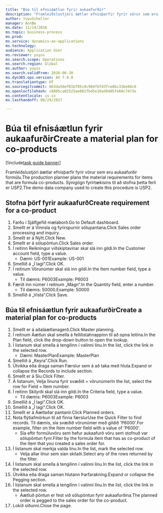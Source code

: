 ```yaml
--- 
title: "Búa til efnisáætlun fyrir aukaafurðir"
description: "Framleiðslustjóri áætlar efnisþarfir fyrir vörur sem eru aukaafurðir formúlu."
author: YuyuScheller
manager: AnnBe
ms.date: 11/14/2016
ms.topic: business-process
ms.prod: 
ms.service: dynamics-ax-applications
ms.technology: 
audience: Application User
ms.reviewer: yuyus
ms.search.scope: Operations
ms.search.region: Global
ms.author: yuyus
ms.search.validFrom: 2016-06-30
ms.dyn365.ops.version: AX 7.0.0
ms.translationtype: HT
ms.sourcegitcommit: 663da58ef01b705c0c984fbfd3fce8bc31be04c6
ms.openlocfilehash: c8805ca02525ae001fbd5e10ad9405fe60c7473e
ms.contentlocale: is-is
ms.lasthandoff: 08/29/2017

---
```

# <a name="create-a-material-plan-for-co-products"></a><span data-ttu-id="393e2-103">Búa til efnisáætlun fyrir aukaafurðir</span><span class="sxs-lookup"><span data-stu-id="393e2-103">Create a material plan for co-products</span></span>

[!include[task guide banner](../../includes/task-guide-banner.md)]

<span data-ttu-id="393e2-104">Framleiðslustjóri áætlar efnisþarfir fyrir vörur sem eru aukaafurðir formúlu.</span><span class="sxs-lookup"><span data-stu-id="393e2-104">The production planner plans the material requirements for items that are formula co-products.</span></span> <span data-ttu-id="393e2-105">Sýnigögn fyrirtækisins til að stofna þetta ferli er USP2.</span><span class="sxs-lookup"><span data-stu-id="393e2-105">The demo data company used to create this procedure is USP2.</span></span>


## <a name="create-requirement-for-a-co-product"></a><span data-ttu-id="393e2-106">Stofna þörf fyrir aukaafurð</span><span class="sxs-lookup"><span data-stu-id="393e2-106">Create requirement for a co-product</span></span>
1. <span data-ttu-id="393e2-107">Farðu í Sjálfgefið mælaborð.</span><span class="sxs-lookup"><span data-stu-id="393e2-107">Go to Default dashboard.</span></span>
2. <span data-ttu-id="393e2-108">Smellt er á Vinnsla og fyrirspurnir sölupantana.</span><span class="sxs-lookup"><span data-stu-id="393e2-108">Click Sales order processing and inquiry.</span></span>
3. <span data-ttu-id="393e2-109">Smellt er á Nýtt.</span><span class="sxs-lookup"><span data-stu-id="393e2-109">Click New.</span></span>
4. <span data-ttu-id="393e2-110">Smellt er á sölupöntun.</span><span class="sxs-lookup"><span data-stu-id="393e2-110">Click Sales order.</span></span>
5. <span data-ttu-id="393e2-111">Í reitinn Reikningur viðskiptavinar skal slá inn gildi.</span><span class="sxs-lookup"><span data-stu-id="393e2-111">In the Customer account field, type a value.</span></span>
    * <span data-ttu-id="393e2-112">Dæmi: US-001</span><span class="sxs-lookup"><span data-stu-id="393e2-112">Example: US-001</span></span>  
6. <span data-ttu-id="393e2-113">Smellið á „Í lagi“.</span><span class="sxs-lookup"><span data-stu-id="393e2-113">Click OK.</span></span>
7. <span data-ttu-id="393e2-114">Í reitnum Vörunúmer skal slá inn gildi.</span><span class="sxs-lookup"><span data-stu-id="393e2-114">In the Item number field, type a value.</span></span>
    * <span data-ttu-id="393e2-115">Til dæmis: P6003</span><span class="sxs-lookup"><span data-stu-id="393e2-115">Example: P6003</span></span>  
8. <span data-ttu-id="393e2-116">Færið inn númer í reitnum „Magn“.</span><span class="sxs-lookup"><span data-stu-id="393e2-116">In the Quantity field, enter a number.</span></span>
    * <span data-ttu-id="393e2-117">Til dæmis: 50000.</span><span class="sxs-lookup"><span data-stu-id="393e2-117">Example: 50000</span></span>  
9. <span data-ttu-id="393e2-118">Smellið á „Vista“.</span><span class="sxs-lookup"><span data-stu-id="393e2-118">Click Save.</span></span>

## <a name="create-a-material-plan-for-co-products"></a><span data-ttu-id="393e2-119">Búa til efnisáætlun fyrir aukaafurðir</span><span class="sxs-lookup"><span data-stu-id="393e2-119">Create a material plan for co-products</span></span>
1. <span data-ttu-id="393e2-120">Smellt er á aðaláætlanagerð.</span><span class="sxs-lookup"><span data-stu-id="393e2-120">Click Master planning.</span></span>
2. <span data-ttu-id="393e2-121">Í reitnum Áætlun skal smella á fellilistahnappinn til að opna leitina.</span><span class="sxs-lookup"><span data-stu-id="393e2-121">In the Plan field, click the drop-down button to open the lookup.</span></span>
3. <span data-ttu-id="393e2-122">Í listanum skal smella á tengilinn í valinni línu.</span><span class="sxs-lookup"><span data-stu-id="393e2-122">In the list, click the link in the selected row.</span></span>
    * <span data-ttu-id="393e2-123">Dæmi: MasterPlan</span><span class="sxs-lookup"><span data-stu-id="393e2-123">Example: MasterPlan</span></span>  
4. <span data-ttu-id="393e2-124">Smellið á „Keyra“.</span><span class="sxs-lookup"><span data-stu-id="393e2-124">Click Run.</span></span>
5. <span data-ttu-id="393e2-125">Útvíkka eða draga saman Færslur sem á að taka með hluta.</span><span class="sxs-lookup"><span data-stu-id="393e2-125">Expand or collapse the Records to include section.</span></span>
6. <span data-ttu-id="393e2-126">Smellt er á Síu.</span><span class="sxs-lookup"><span data-stu-id="393e2-126">Click Filter.</span></span>
7. <span data-ttu-id="393e2-127">Á listanum, Velja línuna fyrir svæðið = vörunúmer</span><span class="sxs-lookup"><span data-stu-id="393e2-127">In the list, select the row for Field = Item number.</span></span>
8. <span data-ttu-id="393e2-128">Í reitinn Skilyrði skal slá inn gildi.</span><span class="sxs-lookup"><span data-stu-id="393e2-128">In the Criteria field, type a value.</span></span>
    * <span data-ttu-id="393e2-129">Til dæmis: P6003</span><span class="sxs-lookup"><span data-stu-id="393e2-129">Example: P6003</span></span>  
9. <span data-ttu-id="393e2-130">Smellið á „Í lagi“.</span><span class="sxs-lookup"><span data-stu-id="393e2-130">Click OK.</span></span>
10. <span data-ttu-id="393e2-131">Smellið á „Í lagi“.</span><span class="sxs-lookup"><span data-stu-id="393e2-131">Click OK.</span></span>
11. <span data-ttu-id="393e2-132">Smellt er á Áætlaðar pantanir.</span><span class="sxs-lookup"><span data-stu-id="393e2-132">Click Planned orders.</span></span>
12. <span data-ttu-id="393e2-133">Nota flýtiafmörkun til að finna færslur</span><span class="sxs-lookup"><span data-stu-id="393e2-133">Use the Quick Filter to find records.</span></span> <span data-ttu-id="393e2-134">Til dæmis, sía svæðið vörunúmer með gildið 'P6000'.</span><span class="sxs-lookup"><span data-stu-id="393e2-134">For example, filter on the Item number field with a value of 'P6000'.</span></span>
    * <span data-ttu-id="393e2-135">Sía eftir formúluvöru sem hefur aukaafurð vöru sem stofnuð var sölupöntun fyrir.</span><span class="sxs-lookup"><span data-stu-id="393e2-135">Filter by the formula item that has as co-product of the item that you created a sales order for.</span></span>  
13. <span data-ttu-id="393e2-136">Í listanum skal merkja valda línu.</span><span class="sxs-lookup"><span data-stu-id="393e2-136">In the list, mark the selected row.</span></span>
    * <span data-ttu-id="393e2-137">Velja allar línur sem sían skilaði.</span><span class="sxs-lookup"><span data-stu-id="393e2-137">Select any of the rows returned by the filter.</span></span>  
14. <span data-ttu-id="393e2-138">Í listanum skal smella á tengilinn í valinni línu.</span><span class="sxs-lookup"><span data-stu-id="393e2-138">In the list, click the link in the selected row.</span></span>
15. <span data-ttu-id="393e2-139">Útvíkka eða draga saman hlutann Þarfarakning.</span><span class="sxs-lookup"><span data-stu-id="393e2-139">Expand or collapse the Pegging section.</span></span>
16. <span data-ttu-id="393e2-140">Í listanum skal smella á tengilinn í valinni línu.</span><span class="sxs-lookup"><span data-stu-id="393e2-140">In the list, click the link in the selected row.</span></span>
    * <span data-ttu-id="393e2-141">Áætluð pöntun er fest við sölupöntun fyrir aukaafurðina.</span><span class="sxs-lookup"><span data-stu-id="393e2-141">The planned order is pegged to the sales order for the co-product.</span></span>  
17. <span data-ttu-id="393e2-142">Lokið síðunni.</span><span class="sxs-lookup"><span data-stu-id="393e2-142">Close the page.</span></span>


